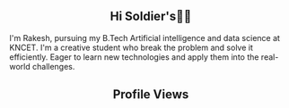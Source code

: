 <h2 align="center">Hi Soldier's👋🏻</h2>

I'm Rakesh, pursuing my B.Tech Artificial intelligence and data science at KNCET. I'm a creative student who break the problem and solve it efficiently. Eager to learn new technologies and apply them into the real-world challenges.

<h2 align="center">Profile Views</h2>
